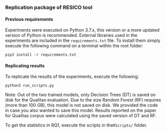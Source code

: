 ### Replication package of RESICO tool

#### Previous requirements
Experiments were executed on Python 3.7.x, this version or a more updated version of Python is recommended.
External libraries used in the experiments are included in the `requirements.txt` file.
To install them simply execute the following command on a terminal within the root folder:
```
pip3 install -r requirements.txt
```

#### Replicating results
To replicate the results of the experiments, execute the following:
```
python3 run_scripts.py
```

Note: Out of the two trained models, only Decision Trees (DT) is saved on disk for the Qualitas evaluation.
Due to the size Random Forest (RF) requires (more than 100 GB), this model is not saved on disk.
We provided the code in case you also wanted to save this model.
Results reported on the paper for Qualitas corpus were calculated using the saved version of DT and RF.

To get the statistics in RQ1, execute the scripts in the`RScripts/` folder.
